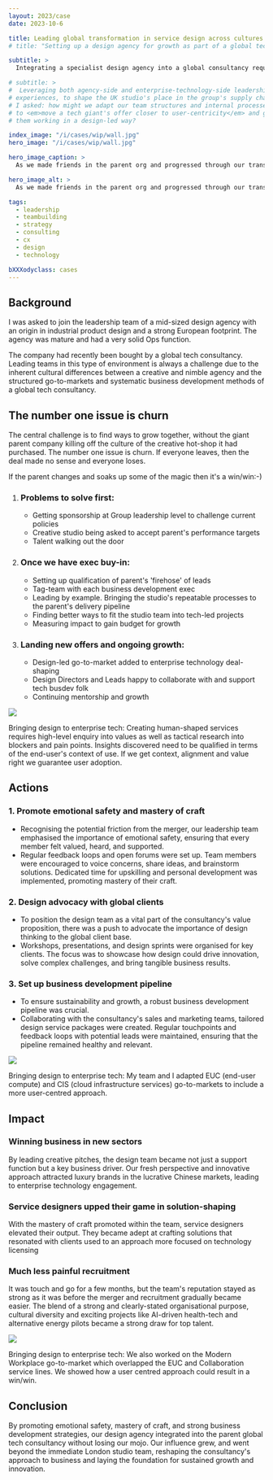 ```yaml
---
layout: 2023/case
date: 2023-10-6

title: Leading global transformation in service design across cultures and time zones
# title: "Setting up a design agency for growth as part of a global tech consultancy"

subtitle: >
  Integrating a specialist design agency into a global consultancy required a clear service design vision, leadership across multiple time zones, and alignment of design principles with business strategy. I led efforts to embed service design at scale, ensuring a seamless transition that preserved innovation while aligning with the parent organisation's objectives.

# subtitle: >
#  Leveraging both agency-side and enterprise-technology-side leadership 
# experiences, to shape the UK studio's place in the group's supply chain. 
# I asked: how might we adapt our team structures and internal processes 
# to <em>move a tech giant's offer closer to user-centricity</em> and get 
# them working in a design-led way?

index_image: "/i/cases/wip/wall.jpg"
hero_image: "/i/cases/wip/wall.jpg"

hero_image_caption: >
  As we made friends in the parent org and progressed through our transformation, I tracked our influence and used a studio wall to publicly update our teams with post-its.

hero_image_alt: >
  As we made friends in the parent org and progressed through our transformation, I tracked our influence and used a studio wall to publicly update our teams with post-its.

tags: 
  - leadership
  - teambuilding
  - strategy
  - consulting
  - cx
  - design
  - technology

bXXXodyclass: cases
---
```


## Background

I was asked to join the leadership team of a mid-sized design agency with an origin in industrial product design and a strong European footprint. The agency was mature and had a very solid Ops function. 

The company had recently been bought by a global tech consultancy. Leading teams in this type of environment is always a challenge due to the inherent cultural differences between a creative and nimble agency and the structured go-to-markets and systematic business development methods of a global tech consultancy.

## The number one issue is churn

The central challenge is to find ways to grow together, without the giant parent company killing off the culture of the creative hot-shop it had purchased. The number one issue is churn. If everyone leaves, then the deal made no sense and everyone loses. 

If the parent changes and soaks up some of the magic then it's a win/win:-)

<ol class="roleTimeline">
<li class="roleTimelineEvent">
    <h3 class="eventTitle">Problems to solve first:</h3>
    <ul>
        <li>Getting sponsorship at Group leadership level to challenge current policies</li>
        <li>Creative studio being asked to accept parent's performance targets</li>
        <li>Talent walking out the door</li>
    </ul>
</li>
<li class="roleTimelineEvent">
    <h3 class="eventTitle">Once we have exec buy-in:</h3>
    <ul>
        <li>Setting up qualification of parent's 'firehose' of leads</li>
        <li>Tag-team with each business development exec</li>
        <li>Leading by example. Bringing the studio's repeatable processes to the parent's delivery pipeline</li>
        <li>Finding better ways to fit the studio team into tech-led projects</li>
        <li>Measuring impact to gain budget for growth</li>
    </ul>
</li>
<li class="roleTimelineEvent">
    <h3 class="eventTitle">Landing new offers and ongoing growth:</h3>
    <ul>
        <li>Design-led go-to-market added to enterprise technology deal-shaping</li>
        <li>Design Directors and Leads happy to collaborate with and support tech busdev folk</li>
        <li>Continuing mentorship and growth</li>
    </ul>
</li>
</ol>

![](/i/cases/wip/adoption.png)

<p class="imagecaption">Bringing design to enterprise tech: Creating human-shaped services requires high-level enquiry into values as well as tactical research into blockers and pain points. Insights discovered need to be qualified in terms of the end-user's context of use. If we get context, alignment and value right we guarantee user adoption.</p>

## Actions

### 1. Promote emotional safety and mastery of craft

- Recognising the potential friction from the merger, our leadership team emphasised the importance of emotional safety, ensuring that every member felt valued, heard, and supported.
- Regular feedback loops and open forums were set up. Team members were encouraged to voice concerns, share ideas, and brainstorm solutions. Dedicated time for upskilling and personal development was implemented, promoting mastery of their craft.

### 2. Design advocacy with global clients

- To position the design team as a vital part of the consultancy's value proposition, there was a push to advocate the importance of design thinking to the global client base.
- Workshops, presentations, and design sprints were organised for key clients. The focus was to showcase how design could drive innovation, solve complex challenges, and bring tangible business results.

### 3. Set up business development pipeline

- To ensure sustainability and growth, a robust business development pipeline was crucial.
- Collaborating with the consultancy's sales and marketing teams, tailored design service packages were created. Regular touchpoints and feedback loops with potential leads were maintained, ensuring that the pipeline remained healthy and relevant.

![](/i/cases/wip/cis-approach.png)

<p class="imagecaption">Bringing design to enterprise tech: My team and I adapted EUC (end-user compute) and CIS (cloud infrastructure services) go-to-markets to include a more user-centred approach.</p>

## Impact

### Winning business in new sectors

By leading creative pitches, the design team became not just a support function but a key business driver. Our fresh perspective and innovative approach attracted luxury brands in the lucrative Chinese markets, leading to enterprise technology engagement.

### Service designers upped their game in solution-shaping

With the mastery of craft promoted within the team, service designers elevated their output. They became adept at crafting solutions that resonated with clients used to an approach more focused on technology licensing

### Much less painful recruitment

It was touch and go for a few months, but the team's reputation stayed as strong as it was before the merger and recruitment gradually became easier. The blend of a strong and clearly-stated organisational purpose, cultural diversity and exciting projects like AI-driven health-tech and alternative energy pilots became a strong draw for top talent.


![](/i/cases/wip/happy-workers-venn.png)
<p class="imagecaption">Bringing design to enterprise tech: We also worked on the Modern Workplace go-to-market which overlapped the EUC and Collaboration service lines. We showed how a user centred approach could result in a win/win.</p>

## Conclusion

By promoting emotional safety, mastery of craft, and strong business development strategies, our design agency integrated into the parent global tech consultancy without losing our mojo. Our influence grew, and went beyond the immediate London studio team, reshaping the consultancy's approach to business and laying the foundation for sustained growth and innovation.


